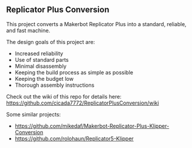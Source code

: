 ## Replicator Plus Conversion
This project converts a Makerbot Replicator Plus into a standard, reliable, and fast machine. 

The design goals of this project are:
* Increased reliability
* Use of standard parts
* Minimal disassembly
* Keeping the build process as simple as possible
* Keeping the budget low
* Thorough assembly instructions

Check out the wiki of this repo for details here:
https://github.com/cicada7772/ReplicatorPlusConversion/wiki

Some similar projects:

* https://github.com/mikedaf/Makerbot-Replicator-Plus-Klipper-Conversion
* https://github.com/rolohaun/Replicator5-Klipper
